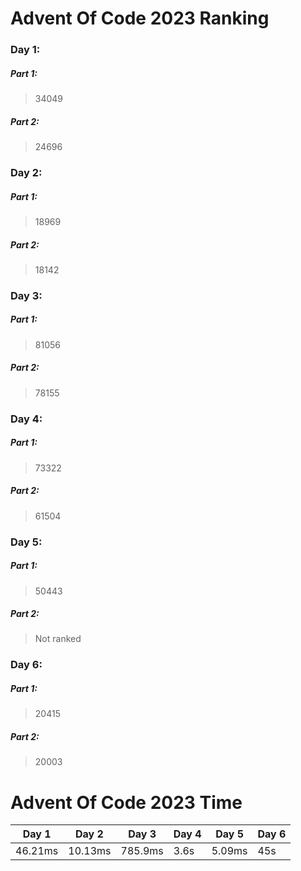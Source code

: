 # Advent Of Code 2023 Ranking

### Day 1:
##### Part 1:
 > 34049

##### Part 2:
 > 24696

### Day 2:
##### Part 1:
 > 18969

##### Part 2:
 > 18142

### Day 3:
##### Part 1:
 > 81056

##### Part 2:
 > 78155

### Day 4:
##### Part 1:
 > 73322

##### Part 2:
 > 61504

### Day 5:
##### Part 1:
 > 50443

##### Part 2:
 > Not ranked

### Day 6:
##### Part 1:
 > 20415

##### Part 2:
 > 20003

# Advent Of Code 2023 Time

| Day 1 | Day 2 | Day 3 | Day 4 | Day 5 | Day 6 |
| ----- | ----- | ----- | ----- | ----- | --- |
|46.21ms|10.13ms|785.9ms|3.6s| 5.09ms | 45s |